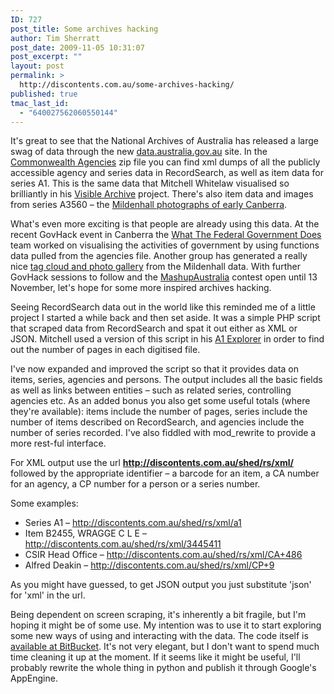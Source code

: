 ```yaml
---
ID: 727
post_title: Some archives hacking
author: Tim Sherratt
post_date: 2009-11-05 10:31:07
post_excerpt: ""
layout: post
permalink: >
  http://discontents.com.au/some-archives-hacking/
published: true
tmac_last_id:
  - "640027562060550144"
---
```

It's great to see that the National Archives of Australia has released a large swag of data through the new <a href="http://data.australia.gov.au/">data.australia.gov.au</a> site. In the <a href="http://data.australia.gov.au/84">Commonwealth Agencies</a> zip file you can find xml dumps of all the publicly accessible agency and series data in RecordSearch, as well as item data for series A1. This is the same data that Mitchell Whitelaw visualised so brilliantly in his <a href="http://visiblearchive.blogspot.com/">Visible Archive</a> project. There's also item data and images from series A3560 – the <a href="http://data.australia.gov.au/77">Mildenhall photographs of early Canberra</a>.

What's even more exciting is that people are already using this data. At the recent GovHack event in Canberra the <a href="http://catherinestyles.com/2009/11/02/wtfgd-first-steps/">What The Federal Government Does</a> team worked on visualising the activities of government by using functions data pulled from the agencies file. Another group has generated a really nice <a href="http://mildenhall.creativepossums.net/">tag cloud and photo gallery</a> from the Mildenhall data. With further GovHack sessions to follow and the <a href="http://mashupaustralia.org/">MashupAustralia</a> contest open until 13 November, let's hope for some more inspired archives hacking.

Seeing RecordSearch data out in the world like this reminded me of a little project I started a while back and then set aside. It was a simple PHP script that scraped data from RecordSearch and spat it out either as XML or JSON. Mitchell used a version of this script in his <a href="http://visiblearchive.blogspot.com/2009/08/exploring-a1-items-to-documents.html">A1 Explorer</a> in order to find out the number of pages in each digitised file.

I've now expanded and improved the script so that it provides data on items, series, agencies and persons. The output includes all the basic fields as well as links between entities – such as related series, controlling agencies etc. As an added bonus you also get some useful totals (where they're available): items include the number of pages, series include the number of items described on RecordSearch, and agencies include the number of series recorded. I've also fiddled with mod_rewrite to provide a more rest-ful interface.

For XML output use the url <strong>http://discontents.com.au/shed/rs/xml/ </strong>followed by the appropriate identifier – a barcode for an item, a CA number for an agency, a CP number for a person or a series number.

Some examples:
<ul>
	<li> Series A1 – <a href="http://discontents.com.au/shed/rs/xml/a1">http://discontents.com.au/shed/rs/xml/a1</a></li>
	<li>Item B2455, WRAGGE C L E – <a href="http://discontents.com.au/shed/rs/xml/3445411">http://discontents.com.au/shed/rs/xml/3445411</a></li>
	<li>CSIR Head Office – <a href="http://discontents.com.au/shed/rs/xml/CA+486">http://discontents.com.au/shed/rs/xml/CA+486</a></li>
	<li>Alfred Deakin – <a href="http://discontents.com.au/shed/rs/xml/CP+9">http://discontents.com.au/shed/rs/xml/CP+9</a></li>
</ul>
As you might have guessed, to get JSON output you just substitute 'json' for 'xml' in the url.

Being dependent on screen scraping, it's inherently a bit fragile, but I'm hoping it might be of some use. My intention was to use it to start exploring some new ways of using and interacting with the data. The code itself is <a href="http://bitbucket.org/wragge/rswrapper/">available at BitBucket</a>. It's not very elegant, but I don't want to spend much time cleaning it up at the moment. If it seems like it might be useful, I'll probably rewrite the whole thing in python and publish it through Google's AppEngine.